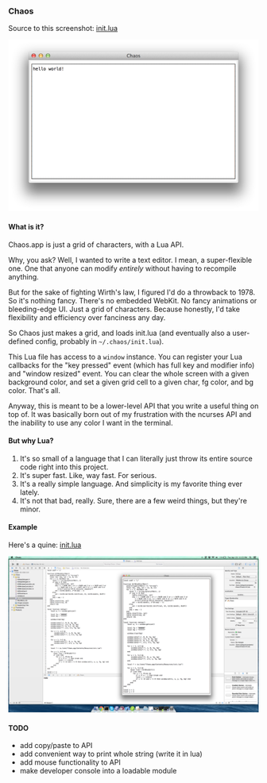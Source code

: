 ### Chaos

Source to this screenshot: [init.lua](https://github.com/sdegutis/chaos/blob/2dcaf408287553f7ec24ca0d859ac6492d71ef6d/Chaos/init.lua)

![sshot.png](sshot.png)

#### What is it?

Chaos.app is just a grid of characters, with a Lua API.

Why, you ask? Well, I wanted to write a text editor. I mean, a
super-flexible one. One that anyone can modify *entirely* without
having to recompile anything.

But for the sake of fighting Wirth's law, I figured I'd do a throwback
to 1978. So it's nothing fancy. There's no embedded WebKit. No fancy
animations or bleeding-edge UI. Just a grid of characters. Because
honestly, I'd take flexibility and efficiency over fanciness any day.

So Chaos just makes a grid, and loads init.lua (and eventually also a
user-defined config, probably in `~/.chaos/init.lua`).

This Lua file has access to a `window` instance. You can register your
Lua callbacks for the "key pressed" event (which has full key and
modifier info) and "window resized" event. You can clear the whole
screen with a given background color, and set a given grid cell to a
given char, fg color, and bg color. That's all.

Anyway, this is meant to be a lower-level API that you write a useful
thing on top of. It was basically born out of my frustration with the
ncurses API and the inability to use any color I want in the terminal.

#### But why Lua?

1. It's so small of a language that I can literally just throw its
   entire source code right into this project.
2. It's super fast. Like, way fast. For serious.
3. It's a really simple language. And simplicity is my favorite thing
   ever lately.
4. It's not that bad, really. Sure, there are a few weird things, but
   they're minor.

#### Example

Here's a quine: [init.lua](https://github.com/sdegutis/chaos/blob/87f9177f4ee030ab931199b8a4b5f983017d0283/Chaos/init.lua)

![quine.png](quine.png)

#### TODO

- add copy/paste to API
- add convenient way to print whole string (write it in lua)
- add mouse functionality to API
- make developer console into a loadable module
